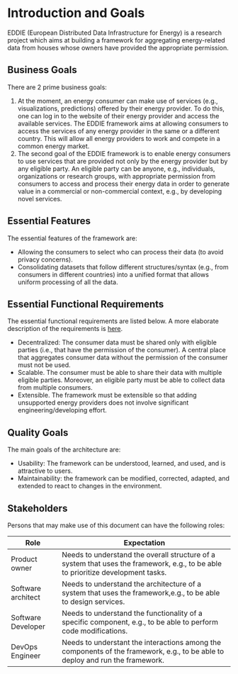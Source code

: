 # Introduction and Goals

<!-- Describes the relevant requirements and the driving forces that software architects and the development team must consider. These include

-   underlying business goals,
-   essential features,
-   essential functional requirements,
-   quality goals for the architecture and
-   relevant stakeholders and their expectations -->

EDDIE (European Distributed Data Infrastructure for Energy) is a research project which aims at building a framework for aggregating energy-related data from houses whose owners have provided the appropriate permission.

## Business Goals

There are 2 prime business goals:
1. At the moment, an energy consumer can make use of services (e.g., visualizations, predictions) offered by their energy provider. To do this, one can log in to the website of their energy provider and access the available services. The EDDIE framework aims at allowing consumers to access the services of any energy provider in the same or a different country. This will allow all energy providers to work and compete in a common energy market.
1. The second goal of the EDDIE framework is to enable energy consumers to use services that are provided not only by the energy provider but by any eligible party. An eligible party can be anyone, e.g., individuals, organizations or research groups, with appropriate permission from consumers to access and process their energy data in order to generate value in a commercial or non-commercial context, e.g., by developing novel services. 

## Essential Features

The essential features of the framework are:
- Allowing the consumers to select who can process their data (to avoid privacy concerns).
- Consolidating datasets that follow different structures/syntax (e.g., from consumers in different countries) into a unified format that allows uniform processing of all the data.

## Essential Functional Requirements

The essential functional requirements are listed below. A more elaborate description of the requirements is [here](../10-quality-requirements/).
- Decentralized: The consumer data must be shared only with eligible parties (i.e., that have the permission of the consumer). A central place that aggregates consumer data without the permission of the consumer must not be used.
- Scalable. The consumer must be able to share their data with multiple eligible parties. Moreover, an eligible party must be able to collect data from multiple consumers.
- Extensible. The framework must be extensible so that adding unsupported energy providers does not involve significant engineering/developing effort.

## Quality Goals

<!-- The top three (max five) quality goals for the architecture whose
fulfillment is of the highest importance to the major stakeholders. We
mean quality goals for the architecture. Don't confuse them with
project goals. They are not necessarily identical.

A table with quality goals and concrete scenarios, ordered by priorities -->

The main goals of the architecture are:
<!-- (based on the ISO 25010 standard) -->
- Usability: The framework can be understood, learned, and used, and is attractive to users.
- Maintainability: the framework can be modified, corrected, adapted, and extended to react to changes in the environment.


## Stakeholders

<!-- Explicit overview of stakeholders of the system, i.e. all persons, roles
or organizations that

-   should know the architecture

-   have to be convinced of the architecture

-   have to work with the architecture or with code

-   need the documentation of the architecture for their work

-   have to come up with decisions about the system or its development -->

Persons that may make use of this document can have the following roles:

| Role | Expectation |
|-|-|
| Product owner | Needs to understand the overall structure of a system that uses the framework, e.g., to be able to prioritize development tasks. |
| Software architect | Needs to understand the architecture of a system that uses the framework,e.g., to be able to design services. |
| Software Developer | Needs to understand the functionality of a specific component, e.g., to be able to perform code modifications. |
| DevOps Engineer | Needs to understant the interactions among the components of the framework, e.g., to be able to deploy and run the framework. |